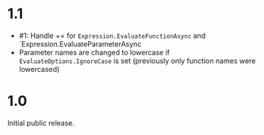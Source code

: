 # 1.1

* #1: Handle += for `Expression.EvaluateFunctionAsync` and `Expression.EvaluateParameterAsync
* Parameter names are changed to lowercase if `EvaluateOptions.IgnoreCase` is set (previously only function names were lowercased)

# 1.0

Initial public release.